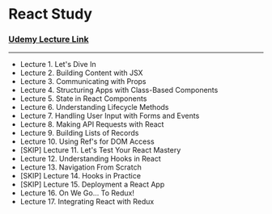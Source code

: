 # React Study

### [Udemy Lecture Link](https://www.udemy.com/course/react-redux/)
---

- Lecture 1. Let's Dive In
- Lecture 2. Building Content with JSX
- Lecture 3. Communicating with Props
- Lecture 4. Structuring Apps with Class-Based Components
- Lecture 5. State in React Components
- Lecture 6. Understanding Lifecycle Methods
- Lecture 7. Handling User Input with Forms and Events
- Lecture 8. Making API Requests with React
- Lecture 9. Building Lists of Records
- Lecture 10. Using Ref's for DOM Access
- [SKIP] Lecture 11. Let's Test Your React Mastery
- Lecture 12. Understanding Hooks in React
- Lecture 13. Navigation From Scratch
- [SKIP] Lecture 14. Hooks in Practice
- [SKIP] Lecture 15. Deployment a React App
- Lecture 16. On We Go... To Redux!
- Lecture 17. Integrating React with Redux
